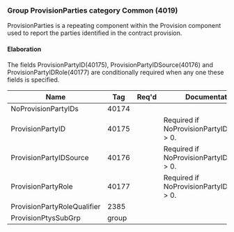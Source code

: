 ### Group ProvisionParties category Common (4019)

ProvisionParties is a repeating component within the Provision component used to report the parties identified in the contract provision.

#### Elaboration

The fields ProvisionPartyID(40175), ProvisionPartyIDSource(40176) and ProvisionPartyIDRole(40177) are conditionally required when any one these fields is specified.

| Name                        | Tag   | Req'd | Documentation                               |
|-----------------------------|-------|----------|---------------------------------------------|
| NoProvisionPartyIDs         | 40174 |       |                                             |
| ProvisionPartyID            | 40175 |       | Required if NoProvisionPartyIDs(40174) > 0. |
| ProvisionPartyIDSource      | 40176 |       | Required if NoProvisionPartyIDs(40174) > 0. |
| ProvisionPartyRole          | 40177 |       | Required if NoProvisionPartyIDs(40174) > 0. |
| ProvisionPartyRoleQualifier | 2385  |       |                                             |
| ProvisionPtysSubGrp         | group |       |                                             |


